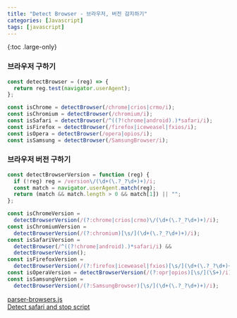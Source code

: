 ```yaml
---
title: "Detect Browser - 브라우저, 버전 감지하기"
categories: [Javascript]
tags: [javascript]
---
```


{:toc .large-only}

### 브라우저 구하기

```js
const detectBrowser = (reg) => {
  return reg.test(navigator.userAgent);
};

const isChrome = detectBrowser(/chrome|crios|crmo/i);
const isChromium = detectBrowser(/chromium/i);
const isSafari = detectBrowser(/^((?!chrome|android).)*safari/i);
const isFirefox = detectBrowser(/firefox|iceweasel|fxios/i);
const isOpera = detectBrowser(/opera|opios/i);
const isSamsung = detectBrowser(/SamsungBrowser/i);
```

### 브라우저 버전 구하기

```js
const detectBrowserVersion = function (reg) {
  if (!reg) reg = /version\/(\d+(\.?_?\d+)+)/i;
  const match = navigator.userAgent.match(reg);
  return (match && match.length > 0 && match[1]) || "";
};

const isChromeVersion =
  detectBrowserVersion(/(?:chrome|crios|crmo)\/(\d+(\.?_?\d+)+)/i);
const isChromiumVersion =
  detectBrowserVersion(/(?:chromium)[\s/](\d+(\.?_?\d+)+)/i);
const isSafariVersion =
  detectBrowser(/^((?!chrome|android).)*safari/i) &&
  detectBrowserVersion();
const isFirefoxVersion =
  detectBrowserVersion(/(?:firefox|iceweasel|fxios)[\s/](\d+(\.?_?\d+)+)/i);
const isOperaVersion = detectBrowserVersion(/(?:opr|opios)[\s/](\S+)/i);
const isSamsungVersion =
  detectBrowserVersion(/(?:SamsungBrowser)[\s/](\d+(\.?_?\d+)+)/i);
```

[parser-browsers.js](https://github.com/lancedikson/bowser/blob/master/src/parser-browsers.js)<br/>
[Detect safari and stop script](https://stackoverflow.com/questions/49872111/detect-safari-and-stop-script)
